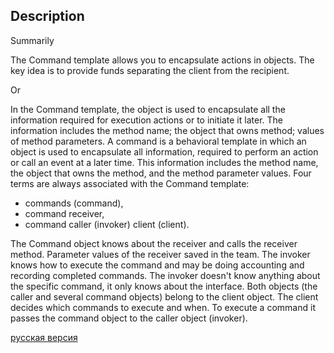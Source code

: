 ## Description

Summarily

The Command template allows you to encapsulate actions in objects. The key idea is to provide funds
separating the client from the recipient.

Or

In the Command template, the object is used to encapsulate all the information required for execution
actions or to initiate it later. The information includes the method name; the object that owns
method; values of method parameters.
A command is a behavioral template in which an object is used to encapsulate all information,
required to perform an action or call an event at a later time. This information includes
the method name, the object that owns the method, and the method parameter values.
Four terms are always associated with the Command template:
- commands (command),
- command receiver,
- command caller (invoker) client (client).

The Command object knows about the receiver and calls the receiver method. Parameter values of the receiver
saved in the team. The invoker knows how to execute the command and may be doing accounting and
recording completed commands. The invoker doesn't know anything about the specific command, it only knows
about the interface. Both objects (the caller and several command objects) belong to the client object.
The client decides which commands to execute and when. To execute a command it passes the command object to the caller
object (invoker).


[русская версия](README-rus.md)
